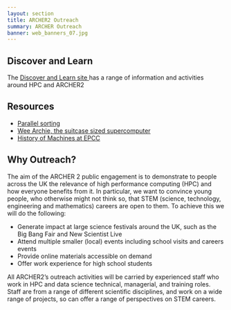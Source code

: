 ```yaml
---
layout: section
title: ARCHER2 Outreach
summary: ARCHER Outreach
banner: web_banners_07.jpg
---
```


## Discover and Learn

The [Discover and Learn site ](https://discover.epcc.ed.ac.uk/)has a range of information and activities around HPC and ARCHER2

## Resources

* [Parallel sorting](materials/parallel_sort)
* [Wee Archie, the suitcase sized supercomputer](materials/wee_archie)
* [History of Machines at EPCC](materials/history_of_machines)

## Why Outreach?

The aim of the ARCHER 2 public engagement is to demonstrate to people across the UK the relevance of high performance computing (HPC) and how everyone benefits from it. In particular, we want to convince young people, who otherwise might not think so, that STEM (science, technology, engineering and mathematics) careers are open to them. To achieve this we will do the following:
*	Generate impact at large science festivals around the UK, such as the Big Bang Fair and New Scientist Live
*	Attend multiple smaller (local) events including school visits and careers events
*	Provide online materials accessible on demand
*	Offer work experience for high school students

All ARCHER2’s outreach activities will be carried by experienced staff who work in HPC and data science technical, managerial, and training roles. Staff are from a range of different scientific disciplines, and work on a wide range of projects, so can offer a range of perspectives on STEM careers.


